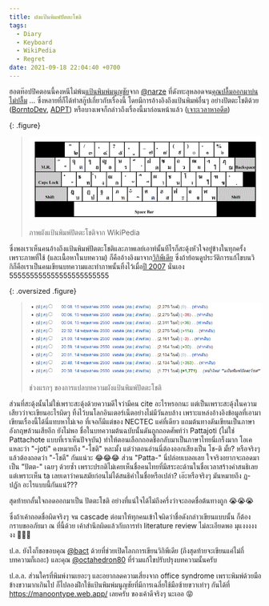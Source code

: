 ```yaml
---
title: ผังแป้นพิมพ์ปัตตะโชติ
tags:
  - Diary
  - Keyboard
  - WikiPedia
  - Regret
date: 2021-09-18 22:04:40 +0700
---
```


ฮอตท๊อปปิคตอนนี้คงหนีไม่พ้น[แป้นพิมพ์มนูญชัย][manoonchai layout]จาก [@narze][] ที่ดังทะลุหลอดจน[คุณปลื้มออกมาบ่นไม่ปลื้ม][voice manoonchai] ... ซึ่งหลายที่ก็ได้ทำสกู๊ปเกี่ยวกับเรื่องนี้ โดยมีการอ้างอิงถึงแป้นพิมพ์อื่นๆ อย่างปัตตะโชติด้วย ([BorntoDev][], [ADPT][]) หรือบางเพจก็กล่าวถึงเรื่องนี้มาก่อนหน้าแล้ว ([เจาะเวลาหาอดีต][time2history])

{: .figure}
> ![](/images/program/pattachote/pattajoti.png)
>
> ภาพผังแป้นพิมพ์ปัตตะโชติจาก WikiPedia

ซึ่งพอเราเห็นคนอ้างถึงแป้นพิมพ์ปัตตะโชติและภาพเลย์เอาท์นั้นทีไรก็สะดุ้งหัวใจอยู่ข้างในทุกครั้ง เพราะภาพที่ใช้ (และเนื้อหาในบทความ) ก็คืออ้างอิงมาจาก[วิกิพีเดีย][wiki thai pattachote] ซึ่งถ้าย้อนดูประวัติการแก้ไขบนวิกิก็คือเราเป็นคนเขียนบทความและทำภาพนั้นทิ้งไว้เมื่อ[ปี 2007][self write wiki 2007] นั่นเอง 555555555555555555555555

{: .oversized .figure}
> ![](/images/program/pattachote/edit-history.png)
>
> ช่วงแรกๆ ของการแปลบทความผังแป้นพิมพ์ปัตตะโชติ

ส่วนที่สะดุ้งนั้นไม่ใช่เพราะสะดุ้งด้วยความดีใจว่ามีคน cite อะไรหรอกนะ แต่เป็นเพราะสะดุ้งในความเสียวว่าจะเขียนอะไรผิดๆ ทิ้งไว้บนโลกอินเตอร์เน็ตอย่างไม่มีวันลบล้าง เพราะแหล่งอ้างอิงข้อมูลที่เอามาเขียนเรื่องนี้ได้นี่แทบหาไม่เจอ ที่เจอก็มีแต่ของ NECTEC แค่ที่เดียว แถมต้นทางดันเขียนเป็นภาษาอังกฤษล้วนเสียอีก ยังไม่พอ ชื่อในบทความต้นฉบับนั้นดันถูกถอดศัพท์ว่า Pattajoti (ไม่ใช่ Pattachote แบบที่เราเห็นปัจจุบัน) ทำให้ตอนเลือกถอดชื่อกลับมาเป็นภาษาไทยนี่เกร็งมาก โอเคแหละว่า "-joti" คงหมายถึง "-โชติ" หละมั้ง แต่ว่าตอนอ่านนี่ต้องออกเสียงเป็น โช-ติ มั้ย? หรือจริงๆ แล้วต้องถอดว่า "-โชตี" กันแน่วะ 😂😂😂 ส่วน "Patta\-" นี่ปล่อยเบลอเลย ใจจริงอยากจะถอดมาเป็น "ปัตต\-" เฉยๆ ด้วยซ้ำ เพราะปรกติไม่เคยเห็นชื่อคนไทยที่มีสระอะด้านในชื่อเวลาสร้างคำสนธิเลย แต่เพราะเห็น ta เลยเดาว่าคนสมัยก่อนไม่ได้สนธิคำในชื่อหรือเปล่า? เอ๊ะหรือจริงๆ มันหมายถึง ฏ-ปฏัก อะไรแบบนี้กันแน่???

สุดท้ายกลั้นใจถอดออกมาเป็น ปัตตะโชติ อย่างที่แน่ใจได้ไม่ถึงครึ่งว่าจะถอดชื่อต้นทางถูก 😭😭😭

ซึ่งถ้าเค้าถอดชื่อผิดจริงๆ จน cascade ต่อมาให้ทุกคนเข้าใจผิดว่าชื่อดังกล่าวเขียนแบบนั้น ก็ต้องกราบขออภัยมา ณ ที่นี้ด้วย เค้าสำนึกผิดแล้วกับการทำ literature review ไม่ละเอียดพอ มุแงงงงงงง 🥺🥺🥺

ป.ล. ยังไงก็ขอขอบคุณ [@bact][] ด้วยที่ช่วยเปิดโลกการเขียนวิกิพีเดีย (ถึงสุดท้ายจะเขียนแค่ไม่กี่บทความก็เถอะ) และคุณ [@octahedron80][] ที่ร่วมแก้ไขปรับปรุงบทความนั้นครับ

ป.ล.ล. ส่วนใครที่พิมพ์งานเยอะๆ และอยากลดความเสี่ยงจาก office syndrome เพราะพิมพ์ด้วยมือข้างขวามากเกินไป ก็ไปลองฝึกใช้แป้นพิมพ์มนูญชัยที่มีการเฉลี่ยใช้มือซ้ายขวาเท่าๆ กันได้ที่ <https://manoontype.web.app/> เลยครับ ของเค้าดีจริงๆ นะเออ 😝


[self write wiki 2007]: /2007/05/15/start-3-wiki-articles.html

[@narze]: //twitter.com/narze
[@bact]: //twitter.com/bact
[@octahedron80]: //twitter.com/OctraBond

[manoonchai layout]: //manoonchai.com
[voice manoonchai]: //youtu.be/fhIHXPxKyV4
[borntodev]: //facebook.com/borntodev/photos/a.830302417028053/4457360530988872
[ADPT]: //www.facebook.com/ADPTnews/posts/2966265087034219
[time2history]: //facebook.com/permalink.php?story_fbid=2281844925448337&id=2007331706232995
[wiki thai pattachote]: //th.wikipedia.org/wiki/แป้นพิมพ์ปัตตะโชติ